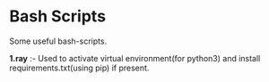 # Bash Scripts
Some useful bash-scripts.

**1.ray** :- Used to activate virtual environment(for python3) and install requirements.txt(using pip) if present.

